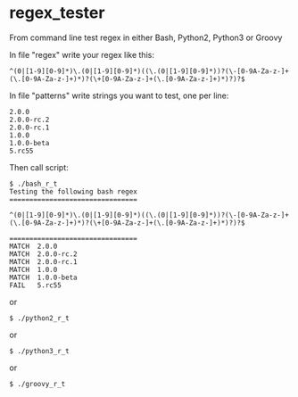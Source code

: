 # regex_tester

From command line test regex in either Bash, Python2, Python3 or Groovy

In file "regex" write your regex like this:
```
^(0|[1-9][0-9]*)\.(0|[1-9][0-9]*)((\.(0|[1-9][0-9]*))?(\-[0-9A-Za-z-]+(\.[0-9A-Za-z-]+)*)?(\+[0-9A-Za-z-]+(\.[0-9A-Za-z-]+)*)?)?$
```

In file "patterns" write strings you want to test, one per line:
```
2.0.0
2.0.0-rc.2
2.0.0-rc.1
1.0.0
1.0.0-beta
5.rc55
```

Then call script:
```
$ ./bash_r_t 
Testing the following bash regex
================================

^(0|[1-9][0-9]*)\.(0|[1-9][0-9]*)((\.(0|[1-9][0-9]*))?(\-[0-9A-Za-z-]+(\.[0-9A-Za-z-]+)*)?(\+[0-9A-Za-z-]+(\.[0-9A-Za-z-]+)*)?)?$

================================
MATCH  2.0.0
MATCH  2.0.0-rc.2
MATCH  2.0.0-rc.1
MATCH  1.0.0
MATCH  1.0.0-beta
FAIL   5.rc55
```
or
```
$ ./python2_r_t
```
or
```
$ ./python3_r_t
```

or
```
$ ./groovy_r_t
```
